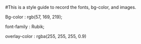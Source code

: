 #This is a style guide to record the fonts, bg-color, and images.

Bg-color : rgb(57, 169, 219);

font-family : Rubik;

overlay-color : rgba(255, 255, 255, 0.9)
